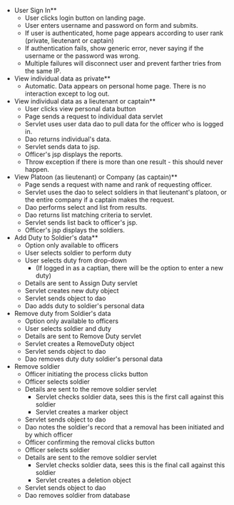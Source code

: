 * User Sign In**
    * User clicks login button on landing page.
    * User enters username and password on form and submits.
    * If user is authenticated, home page appears according to user rank (private, lieutenant or captain) 
    * If authentication fails, show generic error, never saying if the username or the password was wrong.
    * Multiple failures will disconnect user and prevent farther tries from the same IP.
* View individual data as private**
    * Automatic.  Data appears on personal home page.  There is no interaction except to log out.
* View individual data as a lieutenant or captain**
    * User clicks view personal data button
    * Page sends a request to individual data servlet
    * Servlet uses user data dao to pull data for the officer who is logged in.
    * Dao returns individual's data.
    * Servlet sends data to jsp.
    * Officer's jsp displays the reports.
    * Throw exception if there is more than one result - this should never happen.
* View Platoon (as lieutenant) or Company (as captain)**
    * Page sends a request with name and rank of requesting officer.
    * Servlet uses the dao to select soldiers in that lieutenant's platoon, or the entire company if a captain makes the request.
    * Dao performs select and list from results.
    * Dao returns list matching criteria to servlet.
    * Servlet sends list back to officer's jsp.
    * Officer's jsp displays the soldiers.
* Add Duty to Soldier's data**
    * Option only available to officers
    * User selects soldier to perform duty
    * User selects duty from drop-down
        * (If logged in as a captian, there will be the option to enter a new duty)
    * Details are sent to Assign Duty servlet
    * Servlet creates new duty object
    * Servlet sends object to dao
    * Dao adds duty to soldier's personal data
* Remove duty from Soldier's data
    * Option only available to officers
    * User selects soldier and duty 
    * Details are sent to Remove Duty servlet
    * Servlet creates a RemoveDuty object
    * Servlet sends object to dao
    * Dao removes duty duty soldier's personal data
* Remove soldier
    * Officer initiating the process clicks button
    * Officer selects soldier
    * Details are sent to the remove soldier servlet
        * Servlet checks soldier data, sees this is the first call against this soldier
        * Servlet creates a marker object
    * Servlet sends object to dao
    * Dao notes the soldier's record that a removal has been initiated and by which officer
    * Officer confirming the removal clicks button
    * Officer selects soldier
    * Details are sent to the remove soldier servlet
        * Servlet checks soldier data, sees this is the final call against this soldier
        * Servlet creates a deletion object
    * Servlet sends object to dao
    * Dao removes soldier from database

